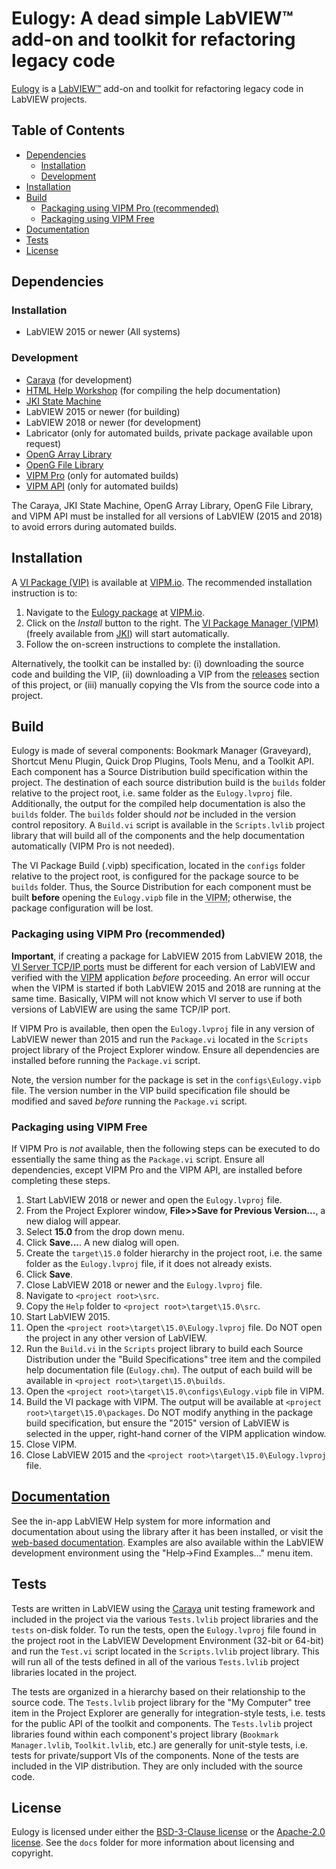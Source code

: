 # Eulogy: A dead simple LabVIEW&trade; add-on and toolkit for refactoring legacy code

[Eulogy](http://sine.ni.com/nips/cds/view/p/lang/en/nid/217170) is a [LabVIEW&trade;](http://www.ni.com/labview) add-on and toolkit for refactoring legacy code in LabVIEW projects.

## Table of Contents

- [Dependencies](#dependencies)
  - [Installation](#dependencies-installation)
  - [Development](#dependencies-development)
- [Installation](#installation)
- [Build](#build)
  - [Packaging using VIPM Pro (recommended)](#packaging-using-vipm-pro-recommended)
  - [Packaging using VIPM Free](#packaging-using-vipm-free)
- [Documentation](#documentation)
- [Tests](#tests)
- [License](#license)

## Dependencies

### Installation <a name="dependencies-installation"/>

- LabVIEW 2015 or newer (All systems)

### Development <a name="dependencies-development"/>

- [Caraya](http://sine.ni.com/nips/cds/view/p/lang/en/nid/215909) (for development)
- [HTML Help Workshop](https://docs.microsoft.com/en-us/previous-versions/windows/desktop/htmlhelp/microsoft-html-help-downloads) (for compiling the help documentation)
- [JKI State Machine](http://sine.ni.com/nips/cds/view/p/lang/en/nid/209025)
- LabVIEW 2015 or newer (for building)
- LabVIEW 2018 or newer (for development)
- Labricator (only for automated builds, private package available upon request)
- [OpenG Array Library](http://sine.ni.com/nips/cds/view/p/lang/en/nid/209027)
- [OpenG File Library](http://sine.ni.com/nips/cds/view/p/lang/en/nid/209027)
- [VIPM Pro](https://vipm.jki.net/get) (only for automated builds)
- [VIPM API](https://support.jki.net/hc/en-us/articles/214136183-VIPM-API) (only for automated builds)

The Caraya, JKI State Machine, OpenG Array Library, OpenG File Library, and VIPM API must be installed for all versions of LabVIEW (2015 and 2018) to avoid errors during automated builds.

## Installation

A [VI Package (VIP)](https://www.vipm.io/package/field_rnd_services_eulogy/) is available at [VIPM.io](https://www.vipm.io). The recommended installation instruction is to:

1. Navigate to the [Eulogy package](https://www.vipm.io/package/field_rnd_services_eulogy/) at [VIPM.io](https://www.vipm.io/).
2. Click on the _Install_ button to the right. The [VI Package Manager (VIPM)](https://www.vipm.io/download/) (freely available from [JKI](https://jki.net)) will start automatically.
3. Follow the on-screen instructions to complete the installation.

Alternatively, the toolkit can be installed by: (i) downloading the source code and building the VIP, (ii) downloading a VIP from the [releases](https://github.com/fieldrndservices/eulogy/releases) section of this project, or (iii) manually copying the VIs from the source code into a project.

## Build

Eulogy is made of several components: Bookmark Manager (Graveyard), Shortcut Menu Plugin, Quick Drop Plugins, Tools Menu, and a Toolkit API. Each component has a Source Distribution build specification within the project. The destination of each source distribution build is the `builds` folder relative to the project root, i.e. same folder as the `Eulogy.lvproj` file. Additionally, the output for the compiled help documentation is also the `builds` folder. The `builds` folder should _not_ be included in the version control repository. A `Build.vi` script is available in the `Scripts.lvlib` project library that will build all of the components and the help documentation automatically (VIPM Pro is not needed).

The VI Package Build (.vipb) specification, located in the `configs` folder relative to the project root, is configured for the package source to be `builds` folder. Thus, the Source Distribution for each component must be built **before** opening the `Eulogy.vipb` file in the <abbr title="VI Package Manager">VIPM</abbr>; otherwise, the package configuration will be lost.

### Packaging using VIPM Pro (recommended)

__Important__, if creating a package for LabVIEW 2015 from LabVIEW 2018, the [VI Server TCP/IP ports](http://zone.ni.com/reference/en-XX/help/371361P-01/lvhowto/configuring_the_vi_server/) must be different for each version of LabVIEW and verified with the [VIPM](https://knowledge.ni.com/KnowledgeArticleDetails?id=kA00Z000000P9YmSAK) application _before_ proceeding. An error will occur when the VIPM is started if both LabVIEW 2015 and 2018 are running at the same time. Basically, VIPM will not know which VI server to use if both versions of LabVIEW are using the same TCP/IP port.

If VIPM Pro is available, then open the `Eulogy.lvproj` file in any version of LabVIEW newer than 2015 and run the `Package.vi` located in the `Scripts` project library of the Project Explorer window. Ensure all dependencies are installed before running the `Package.vi` script.

Note, the version number for the package is set in the `configs\Eulogy.vipb` file. The version number in the VIP build specification file should be modified and saved _before_ running the `Package.vi` script.

### Packaging using VIPM Free

If VIPM Pro is _not_ available, then the following steps can be executed to do essentially the same thing as the `Package.vi` script. Ensure all dependencies, except VIPM Pro and the VIPM API, are installed before completing these steps.

1. Start LabVIEW 2018 or newer and open the `Eulogy.lvproj` file.
2. From the Project Explorer window, **File>>Save for Previous Version...**, a new dialog will appear.
3. Select **15.0** from the drop down menu.
4. Click **Save...**. A new dialog will open.
5. Create the `target\15.0` folder hierarchy in the project root, i.e. the same folder as the `Eulogy.lvproj` file, if it does not already exists.
6. Click **Save**.
7. Close LabVIEW 2018 or newer and the `Eulogy.lvproj` file.
8. Navigate to `<project root>\src`.
9. Copy the `Help` folder to `<project root>\target\15.0\src`.
10. Start LabVIEW 2015.
11. Open the `<project root>\target\15.0\Eulogy.lvproj` file. Do NOT open the project in any other version of LabVIEW.
12. Run the `Build.vi` in the `Scripts` project library to build each Source Distribution under the "Build Specifications" tree item and the compiled help documentation file (`Eulogy.chm`). The output of each build will be available in `<project root>\target\15.0\builds`.
13. Open the `<project root>\target\15.0\configs\Eulogy.vipb` file in VIPM.
14. Build the VI package with VIPM. The output will be available at `<project root>\target\15.0\packages`. Do NOT modify anything in the package build specification, but ensure the "2015" version of LabVIEW is selected in the upper, right-hand corner of the VIPM application window.
15. Close VIPM.
16. Close LabVIEW 2015 and the `<project root>\target\15.0\Eulogy.lvproj` file.

## [Documentation](https://help.fieldrndservices.com/eulogy)

See the in-app LabVIEW Help system for more information and documentation about using the library after it has been installed, or visit the [web-based documentation](https://help.fieldrndservices.com/eulogy). Examples are also available within the LabVIEW development environment using the "Help->Find Examples..." menu item.

## Tests

Tests are written in LabVIEW using the [Caraya](https://github.com/JKISoftware/Caraya) unit testing framework and included in the project via the various `Tests.lvlib` project libraries and the `tests` on-disk folder. To run the tests, open the `Eulogy.lvproj` file found in the project root in the LabVIEW Development Environment (32-bit or 64-bit) and run the `Test.vi` script located in the `Scripts.lvlib` project library. This will run all of the tests defined in all of the various `Tests.lvlib` project libraries located in the project. 

The tests are organized in a hierarchy based on their relationship to the source code. The `Tests.lvlib` project library for the "My Computer" tree item in the Project Explorer are generally for integration-style tests, i.e. tests for the public API of the toolkit and components. The `Tests.lvlib` project libraries found within each component's project library (`Bookmark Manager.lvlib`, `Toolkit.lvlib`, etc.) are generally for unit-style tests, i.e. tests for private/support VIs of the components. None of the tests are included in the VIP distribution. They are only included with the source code.

## License

Eulogy is licensed under either the [BSD-3-Clause license](https://opensource.org/licenses/BSD-3-Clause) or the [Apache-2.0 license](http://www.apache.org/licenses/LICENSE-2.0). See the `docs` folder for more information about licensing and copyright. 

